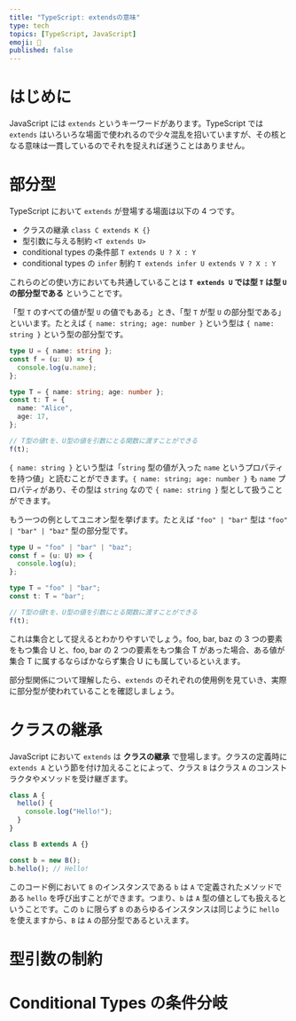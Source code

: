 ```yaml
---
title: "TypeScript: extendsの意味"
type: tech
topics: [TypeScript, JavaScript]
emoji: 🥅
published: false
---
```


# はじめに

JavaScript には `extends` というキーワードがあります。TypeScript では `extends` はいろいろな場面で使われるので少々混乱を招いていますが、その核となる意味は一貫しているのでそれを捉えれば迷うことはありません。

# 部分型

TypeScript において `extends` が登場する場面は以下の 4 つです。

- クラスの継承 `class C extends K {}`
- 型引数に与える制約 `<T extends U>`
- conditional types の条件部 `T extends U ? X : Y`
- conditional types の `infer` 制約 `T extends infer U extends V ? X : Y`

これらのどの使い方においても共通していることは **`T extends U` では型 `T` は型 `U` の部分型である** ということです。

「型 `T` のすべての値が型 `U` の値でもある」とき、「型 `T` が型 `U` の部分型である」といいます。たとえば `{ name: string; age: number }` という型は `{ name: string }` という型の部分型です。

```ts
type U = { name: string };
const f = (u: U) => {
  console.log(u.name);
};

type T = { name: string; age: number };
const t: T = {
  name: "Alice",
  age: 17,
};

// T型の値tを、U型の値を引数にとる関数に渡すことができる
f(t);
```

`{ name: string }` という型は「`string` 型の値が入った `name` というプロパティを持つ値」と読むことができます。`{ name: string; age: number }` も `name` プロパティがあり、その型は `string` なので `{ name: string }` 型として扱うことができます。

もう一つの例としてユニオン型を挙げます。たとえば `"foo" | "bar"` 型は `"foo" | "bar" | "baz"` 型の部分型です。

```ts
type U = "foo" | "bar" | "baz";
const f = (u: U) => {
  console.log(u);
};

type T = "foo" | "bar";
const t: T = "bar";

// T型の値tを、U型の値を引数にとる関数に渡すことができる
f(t);
```

これは集合として捉えるとわかりやすいでしょう。foo, bar, baz の 3 つの要素をもつ集合 U と、foo, bar の 2 つの要素をもつ集合 T があった場合、ある値が集合 T に属するならばかならず集合 U にも属しているといえます。

部分型関係について理解したら、`extends` のそれぞれの使用例を見ていき、実際に部分型が使われていることを確認しましょう。

# クラスの継承

JavaScript において `extends` は **クラスの継承** で登場します。クラスの定義時に `extends A` という節を付け加えることによって、クラス `B` はクラス `A` のコンストラクタやメソッドを受け継ぎます。

```js
class A {
  hello() {
    console.log("Hello!");
  }
}

class B extends A {}

const b = new B();
b.hello(); // Hello!
```

このコード例において `B` のインスタンスである `b` は `A` で定義されたメソッドである `hello` を呼び出すことができます。つまり、`b` は `A` 型の値としても扱えるということです。この `b` に限らず `B` のあらゆるインスタンスは同じように `hello` を使えますから、`B` は `A` の部分型であるといえます。

# 型引数の制約

# Conditional Types の条件分岐
